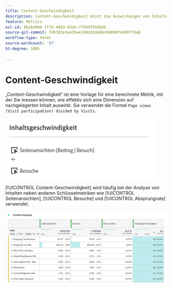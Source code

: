 ```yaml
---
title: Content-Geschwindigkeit
description: Content-Geschwindigkeit misst die Auswirkungen von Inhalten auf nachgeordnete Inhalte.
feature: Metrics
exl-id: 8ba54990-ff7d-4693-92de-7f9d9f916b55
source-git-commit: 7d5383e1ee3bee189d3dd48bc6b899f4108f7ba8
workflow-type: tm+mt
source-wordcount: '57'
ht-degree: 100%

---
```


# Content-Geschwindigkeit

„Content-Geschwindigkeit“ ist eine Vorlage für eine berechnete Metrik, mit der Sie messen können, wie effektiv sich eine Dimension auf nachgelagerten Inhalt auswirkt. Sie verwendet die Formel `Page views (Visit participation) divided by Visits`.

![](assets/cont-velo-1.png)

[!UICONTROL Content-Geschwindigkeit] wird häufig bei der Analyse von Inhalten neben anderen Schlüsselmetriken wie [!UICONTROL Seitenansichten], [!UICONTROL Besuche] und [!UICONTROL Absprungrate] verwendet.

![](assets/cont-velo-3.png)
